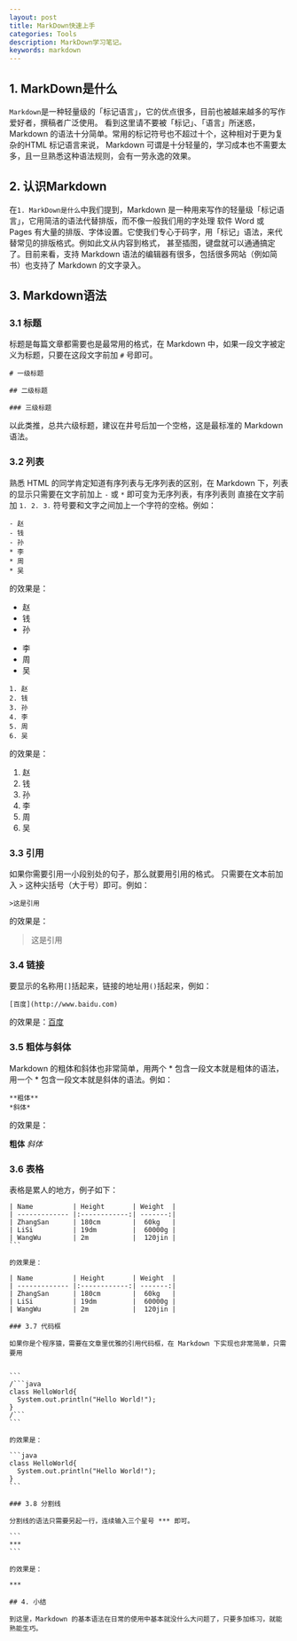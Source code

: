 ```yaml
---
layout: post
title: MarkDown快速上手
categories: Tools
description: MarkDown学习笔记。
keywords: markdown 
---
```


## 1. MarkDown是什么

`Markdown`是一种轻量级的「标记语言」，它的优点很多，目前也被越来越多的写作爱好者，撰稿者广泛使用。
看到这里请不要被「标记」、「语言」所迷惑，Markdown 的语法十分简单。常用的标记符号也不超过十个，这种相对于更为复杂的HTML 标记语言来说，
Markdown 可谓是十分轻量的，学习成本也不需要太多，且一旦熟悉这种语法规则，会有一劳永逸的效果。

## 2. 认识Markdown

在`1. MarkDown是什么`中我们提到，Markdown 是一种用来写作的轻量级「标记语言」，它用简洁的语法代替排版，而不像一般我们用的字处理
软件 Word 或 Pages 有大量的排版、字体设置。它使我们专心于码字，用「标记」语法，来代替常见的排版格式。例如此文从内容到格式，
甚至插图，键盘就可以通通搞定了。目前来看，支持 Markdown 语法的编辑器有很多，包括很多网站（例如简书）也支持了 Markdown 的文字录入。

## 3. Markdown语法

### 3.1 标题

标题是每篇文章都需要也是最常用的格式，在 Markdown 中，如果一段文字被定义为标题，只要在这段文字前加 `#` 号即可。

```
# 一级标题

## 二级标题

### 三级标题
```

以此类推，总共六级标题，建议在井号后加一个空格，这是最标准的 Markdown 语法。

### 3.2 列表
熟悉 HTML 的同学肯定知道有序列表与无序列表的区别，在 Markdown 下，列表的显示只需要在文字前加上 `-` 或 `*` 即可变为无序列表，有序列表则
直接在文字前加 `1. 2. 3.` 符号要和文字之间加上一个字符的空格。例如：

```
- 赵
- 钱
- 孙
* 李
* 周
* 吴
```

的效果是：

- 赵
- 钱
- 孙
* 李
* 周
* 吴

```
1. 赵
2. 钱
3. 孙
4. 李
5. 周
6. 吴
```

的效果是：

1. 赵
2. 钱
3. 孙
4. 李
5. 周
6. 吴

### 3.3 引用

如果你需要引用一小段别处的句子，那么就要用引用的格式。
只需要在文本前加入 `>` 这种尖括号（大于号）即可。例如：

```
>这是引用
```

的效果是：

>这是引用

### 3.4 链接

要显示的名称用`[]`括起来，链接的地址用`()`括起来，例如：

```
[百度](http://www.baidu.com)
```
的效果是：[百度](http://www.baidu.com)

### 3.5 粗体与斜体

Markdown 的粗体和斜体也非常简单，用两个 * 包含一段文本就是粗体的语法，用一个 * 包含一段文本就是斜体的语法。例如：

```
**粗体**
*斜体*
```

的效果是：

**粗体**
*斜体*

### 3.6 表格

表格是累人的地方，例子如下：

````
| Name          | Height       | Weight  |
| ------------- |:------------:| -------:|
| ZhangSan      | 180cm        |  60kg   |
| LiSi          | 19dm         |  60000g |
| WangWu        | 2m           |  120jin |
```

的效果是：

| Name          | Height       | Weight  |
| ------------- |:------------:| -------:|
| ZhangSan      | 180cm        |  60kg   |
| LiSi          | 19dm         |  60000g |
| WangWu        | 2m           |  120jin |

### 3.7 代码框

如果你是个程序猿，需要在文章里优雅的引用代码框，在 Markdown 下实现也非常简单，只需要用


```
/```java
class HelloWorld{
  System.out.println("Hello World!");
}
/```
```

的效果是：

```java
class HelloWorld{
  System.out.println("Hello World!");
}
```

### 3.8 分割线

分割线的语法只需要另起一行，连续输入三个星号 *** 即可。

```
***
```

的效果是：

***

## 4. 小结

到这里，Markdown 的基本语法在日常的使用中基本就没什么大问题了，只要多加练习，就能熟能生巧。
